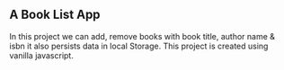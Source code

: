 ## A Book List App

In this project we can add, remove books with book title, author name & isbn it also persists data in local Storage. This project is created using vanilla javascript.
